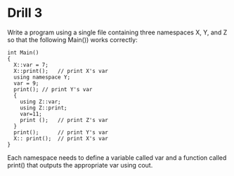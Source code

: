 # Drill 3

Write a program using a single file containing three namespaces X, Y, and Z so that the following Main()) works correctly:
```
int Main()
{
  X::var = 7;
  X::print();   // print X's var
  using namespace Y;
  var = 9;
  print(); // print Y's var
  {
    using Z::var;
    using Z::print;
    var=11;
    print ();   // print Z's var
  }
  print();      // print Y's var
  X:: print();  // print X's var
}
```
Each namespace needs to define a variable called var and a function
called print() that outputs the appropriate var using cout.
